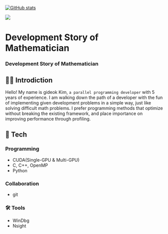 [![GitHub stats](https://github-readme-stats.vercel.app/api?username=gideokKim)](https://github.com/gideokKim/github-readme-stats)

<a href="https://opgc.me/#/users/gideokKim" target="_blank"><img src="https://prd-opgc-api.opgc.me/githubs/users/gideokKim/tag/?theme=basic" /></a>

# Development Story of Mathematician
### Development Story of Mathematician

## 👨‍💻 Introdiction

Hello! My name is gideok Kim, `a parallel programming developer` with 5 years of experience.
I am walking down the path of a developer with the fun of implementing given development problems in a simple way, just like solving difficult math problems.
I prefer programming methods that optimize without breaking the existing framework, and place importance on improving performance through profiling.

## 📖 Tech

### Programming
- CUDA(Single-GPU & Multi-GPU)
- C, C++, OpenMP
- Python

### Collaboration

- git

### 🛠️ Tools

- WinDbg
- Nsight
